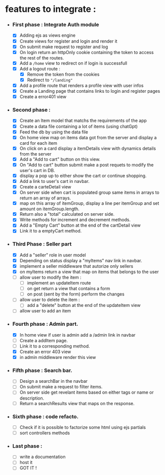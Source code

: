 # features to integrate :

- ### First phase : Integrate Auth module

  - [x] Adding ejs as views engine
  - [x] Create views for register and login and render it
  - [x] On submit make request to register and log
  - [x] On login return an httpOnly cookie containing the token to access the rest of the routes.
  - [x] Add a `/home` view to redirect on if login is successfull
  - [x] Add a logout route :
    - [x] Remove the token from the cookies
    - [x] Redirect to `"/landing"`
  - [x] Add a profile route that renders a profile view with user infos
  - [x] Create a Landing page that contains links to login and register pages
  - [x] Create a error401 view

- ### Second phase :

  - [x] Create an Item model that matchs the requirements of the app
  - [x] Create a data file containing a lot of items (using chatGpt)
  - [x] Feed the db by using the data file
  - [x] On home view map on items data got from the server and display a card for each item
  - [x] On click on a card display a itemDetails view with dynamics details from the server
  - [x] Add a "Add to cart" button on this view.
  - [x] On "Add to cart" button submit make a post requets to modify the user's cart in DB.
  - [x] display a pop up to either show the cart or continue shopping.
  - [x] Add a link to user's cart in navbar.
  - [x] Create a carteDetail view
  - [x] On server side when cart is populated group same items in arrays to return an array of arrays.
  - [x] map on this array of itemGroup, display a line per itemGroup and set amount on itemGroup.length.
  - [x] Return also a "total" calculated on server side.
  - [x] Write methods for increment and decrement methods.
  - [x] Add a "Empty Cart" button at the end of the cartDetail view
  - [x] Link it to a emptyCart method.

- ### Third Phase : Seller part

  - [x] Add a "seller" role in user model
  - [x] Depending on status display a "myItems" nav link in navbar.
  - [x] implement a seller middleware that autorize only sellers
  - [x] on myItems return a view that map on items that belongs to the user
  - [ ] allow user to modify the item :
    - [ ] implement an updateItem route
    - [ ] on get return a view that contains a form
    - [ ] on post (sent by the form) perform the changes
  - [ ] allow user to delete the item :
    - [ ] add a "delete" button at the end of the updateItem view
  - [ ] allow user to add an item

- ### Fourth phase : Admin part.

  - [x] In home view if user is admin add a /admin link in navbar
  - [ ] Create a addItem page.
  - [ ] Link it to a corresponding method.
  - [x] Create an error 403 view
  - [x] in admin middleware render this view

- ### Fifth phase : Search bar.

  - [ ] Design a searchBar in the navbar
  - [ ] On submit make a request to filter items.
  - [ ] On server side get revelant items based on either tags or name or description.
  - [ ] Return a searchResults view that maps on the response.

- ### Sixth phase : code refacto.

  - [ ] Check if it is possible to factorize some html using ejs partials
  - [ ] sort controllers methods

- ### Last phase :
  - [ ] write a documentation
  - [ ] host it
  - [ ] GOT IT !
